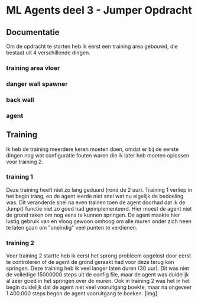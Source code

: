 # ML Agents deel 3 - Jumper Opdracht

## Documentatie

Om de opdracht te starten heb ik eerst een training area gebouwd, die bestaat uit 4 verschillende dingen.

### training area vloer

### danger wall spawner

### back wall

### agent

## Training

Ik heb de training meerdere keren moeten doen, omdat er bij de eerste dingen nog wat configuratie fouten waren die ik later heb moeten oplossen voor training 2.

### training 1

Deze training heeft niet zo lang geduurd (rond de 2 uur). Training 1 verliep in het begin traag, en de agent leerde niet snel wat nu eigelijk de bedoeling was. Dit veranderde snel na even trainen toen de agent doorhad dat ik de Jump() functie niet zo goed had geïmplementeerd. Hier moest de agent niet de grond raken om nog eens te kunnen springen. De agent maakte hier lustig gebruik van en vloog gewoon omhoog om alle muren onder zich heen te laten gaan om "oneindig" veel punten te verdienen.

### training 2

Voor training 2 startte heb ik eerst het sprong probleem opgelost door eerst te controleren of de agent de grond geraakt had voor deze terug kon springen.
Deze training heb ik veel langer laten duren (30 uur). Dit was niet de volledige 15000000 steps uit de config file, maar de agent was duidelijk al zeer goed in het springen over de muren. Ook in training 2 was het in het begin duidelijk dat de agent niet veel vooruitgang boekte, maar na ongeveer 1.400.000 steps begon de agent vooruitgang te boeken.
[img]
